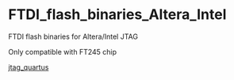 # FTDI_flash_binaries_Altera_Intel
 FTDI flash binaries for Altera/Intel JTAG

Only compatible with FT245 chip

[jtag_quartus](./binaries/jtag_quartus.conf)